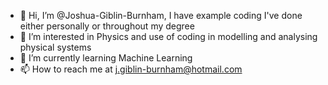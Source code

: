 - 👋 Hi, I’m @Joshua-Giblin-Burnham, I have example coding I've done either personally or throughout my degree
- 👀 I’m interested in Physics and use of coding in modelling and analysing physical systems
- 🌱 I’m currently learning Machine Learning
- 📫 How to reach me at j.giblin-burnham@hotmail.com
